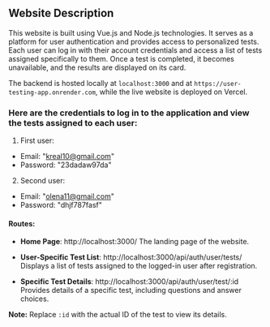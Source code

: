 ## Website Description

This website is built using Vue.js and Node.js technologies. It serves as a platform for user authentication and provides access to personalized tests. Each user can log in with their account credentials and access a list of tests assigned specifically to them. Once a test is completed, it becomes unavailable, and the results are displayed on its card.

The backend is hosted locally at `localhost:3000` and at `https://user-testing-app.onrender.com`, while the live website is deployed on Vercel.

### Here are the credentials to log in to the application and view the tests assigned to each user:

1) First user:
- Email: "kreal10@gmail.com"
- Password: "23dadaw97da"

2) Second user:
- Email: "olena11@gmail.com"
- Password: "dhjf787fasf"

#### Routes:

- **Home Page**: http://localhost:3000/
  The landing page of the website.

- **User-Specific Test List**: http://localhost:3000/api/auth/user/tests/
  Displays a list of tests assigned to the logged-in user after registration.

- **Specific Test Details**: http://localhost:3000/api/auth/user/test/:id
  Provides details of a specific test, including questions and answer choices.

**Note:** Replace `:id` with the actual ID of the test to view its details.
